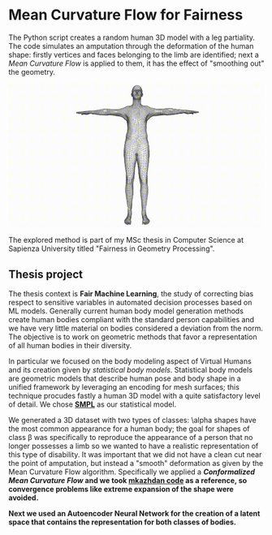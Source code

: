 # Mean Curvature Flow for Fairness

The Python script creates a random human 3D model with a leg partiality.
The code simulates an amputation through the deformation of the human shape: firstly vertices and faces belonging to the limb are identified; next a <i>Mean Curvature Flow</i> is applied to them, it has the effect of "smoothing out" the geometry.

![](https://github.com/luismautone/MCF-FairnessGeometryProcessing/blob/main/images/mcf.gif)

The explored method is part of my MSc thesis in Computer Science at Sapienza University titled "Fairness in Geometry Processing".

## Thesis project

The thesis context is <b>Fair Machine Learning</b>, the study of correcting bias respect to sensitive variables in automated decision processes based on ML models.
Generally current human body model generation methods create human bodies compliant with the standard person capabilities and we have very little material on bodies considered a deviation from the norm. The objective is to work on geometric methods that favor a representation of all human bodies in their diversity.

In particular we focused on the body modeling aspect of Virtual Humans and its creation given by <i>statistical body models</i>. Statistical body models are geometric models that describe human pose and body shape in a unified framework by leveraging an encoding for mesh surfaces; this technique procudes fastly a human 3D model with a quite satisfactory level of detail. 
We chose [<b>SMPL</b>](https://smpl.is.tue.mpg.de) as our statistical model.

We generated a 3D dataset with two types of classes: <g>\alpha</g> shapes have the most common appearance for a human body; the goal for shapes of class β was specifically to reproduce the appearance of a person that no longer possesses a limb so we wanted to have a realistic representation of this type of disability. It was important that we did not have a clean cut near the point of amputation, but instead a "smooth" deformation as given by the Mean Curvature Flow algorithm.
Specifically we applied a <b><i>Conformalized Mean Curvature Flow</i><b> and we took [<b>mkazhdan code</b>](https://github.com/mkazhdan/ConformalizedMCF) as a reference, so convergence problems like extreme expansion of the shape were avoided. 

Next we used an Autoencoder Neural Network for the creation of a latent space that contains the representation for both classes of bodies.
